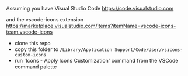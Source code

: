 Assuming you have Visual Studio Code
https://code.visualstudio.com

and the vscode-icons extension
https://marketplace.visualstudio.com/items?itemName=vscode-icons-team.vscode-icons

- clone this repo
- copy this folder to `/Library/Application Support/Code/User/vsicons-custom-icons`
- run 'Icons - Apply Icons Customization' command from the VSCode command palette
